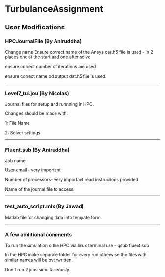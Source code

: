 # TurbulanceAssignment
## User Modifications
### HPCJournalFile (By Aniruddha)

Change name
Ensure correct name of the Ansys cas.h5 file is used - in 2 places one at the start and one after solve

ensure correct number of iterations are used

ensure correct name od output dat.h5 file is used.

-----------------------------------------------------------------
### Level7_tui.jou (By Nicolas)

Journal files for setup and runnning in HPC. 

Changes should be made with: 

1: File Name 

2: Solver settings

-------------------------------------------------------------------

### Fluent.sub (By Aniruddha)

Job name

User email - very important

Number of processors- very important read instructions provided

Name of the journal file to access.

------------------------------------------------------------------
### test_auto_script.mlx (By Jawad)

Matlab file for changing data into tempate form.

-------------------------------------------------------------------
### A few additional comments

To run the simulation o the HPC via linux terminal use  - qsub fluent.sub

In the HPC make separate folder for every run otherwise the files with similar names will be overwritten. 

Don't run 2 jobs simultaneously
